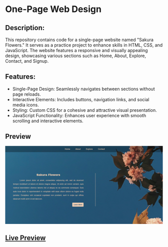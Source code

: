 # One-Page Web Design

## Description:
This repository contains code for a single-page website named "Sakura Flowers." It serves as a practice project to enhance skills in HTML, CSS, and JavaScript. The website features a responsive and visually appealing design, showcasing various sections such as Home, About, Explore, Contact, and Signup.

## Features:

* Single-Page Design: Seamlessly navigates between sections without page reloads.
* Interactive Elements: Includes buttons, navigation links, and social media icons.
* Styling: Custom CSS for a cohesive and attractive visual presentation.
* JavaScript Functionality: Enhances user experience with smooth scrolling and interactive elements.

## Preview
![](https://github.com/ameekaapura/one-page-web/blob/main/preview.png)

## [Live Preview](https://ameekaapura.github.io/one-page-web/)
